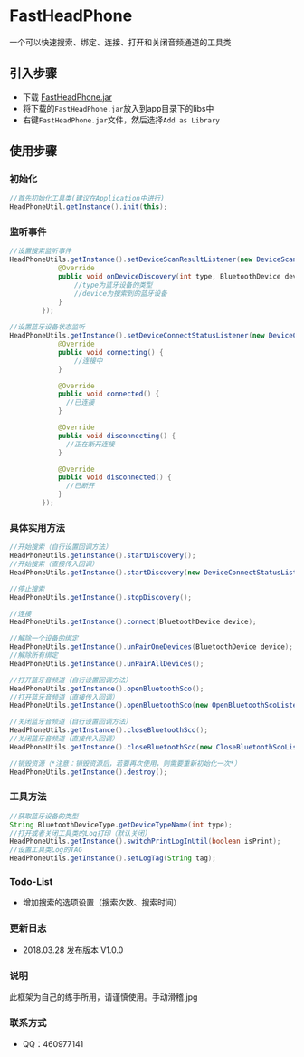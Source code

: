 # FastHeadPhone
一个可以快速搜索、绑定、连接、打开和关闭音频通道的工具类
## 引入步骤
* 下载 [FastHeadPhone.jar](https://github.com/MaosanDao/FastHeadPhone/blob/master/fastheadphone/fastheadphone.jar)
* 将下载的`FastHeadPhone.jar`放入到app目录下的libs中
* 右键`FastHeadPhone.jar`文件，然后选择`Add as Library`
## 使用步骤
### 初始化
```Java
//首先初始化工具类(建议在Application中进行)
HeadPhoneUtil.getInstance().init(this);
```
### 监听事件
```Java
//设置搜索监听事件
HeadPhoneUtils.getInstance().setDeviceScanResultListener(new DeviceScanResultListener() {
            @Override
            public void onDeviceDiscovery(int type, BluetoothDevice device) {
                //type为蓝牙设备的类型
                //device为搜索到的蓝牙设备
            }
        });
        
//设置蓝牙设备状态监听
HeadPhoneUtils.getInstance().setDeviceConnectStatusListener(new DeviceConnectStatusListener() {
            @Override
            public void connecting() {
                //连接中
            }

            @Override
            public void connected() {
              //已连接
            }

            @Override
            public void disconnecting() {
              //正在断开连接
            }

            @Override
            public void disconnected() {
              //已断开
            }
        });
```
### 具体实用方法
```Java
//开始搜索（自行设置回调方法）
HeadPhoneUtils.getInstance().startDiscovery();
//开始搜索（直接传入回调）
HeadPhoneUtils.getInstance().startDiscovery(new DeviceConnectStatusListener());

//停止搜索
HeadPhoneUtils.getInstance().stopDiscovery();

//连接
HeadPhoneUtils.getInstance().connect(BluetoothDevice device);

//解除一个设备的绑定
HeadPhoneUtils.getInstance().unPairOneDevices(BluetoothDevice device);
//解除所有绑定
HeadPhoneUtils.getInstance().unPairAllDevices();

//打开蓝牙音频道（自行设置回调方法）
HeadPhoneUtils.getInstance().openBluetoothSco();
//打开蓝牙音频道（直接传入回调）
HeadPhoneUtils.getInstance().openBluetoothSco(new OpenBluetoothScoListener());

//关闭蓝牙音频道（自行设置回调方法）
HeadPhoneUtils.getInstance().closeBluetoothSco();
//关闭蓝牙音频道（直接传入回调）
HeadPhoneUtils.getInstance().closeBluetoothSco(new CloseBluetoothScoListener());

//销毁资源（*注意：销毁资源后，若要再次使用，则需要重新初始化一次*）
HeadPhoneUtils.getInstance().destroy();
```
### 工具方法
```Java
//获取蓝牙设备的类型
String BluetoothDeviceType.getDeviceTypeName(int type);
//打开或者关闭工具类的Log打印（默认关闭）
HeadPhoneUtils.getInstance().switchPrintLogInUtil(boolean isPrint);
//设置工具类Log的TAG
HeadPhoneUtils.getInstance().setLogTag(String tag);
```
### Todo-List
* 增加搜索的选项设置（搜索次数、搜索时间）
### 更新日志
* 2018.03.28 发布版本 V1.0.0
### 说明
此框架为自己的练手所用，请谨慎使用。手动滑稽.jpg
### 联系方式
* QQ：460977141
